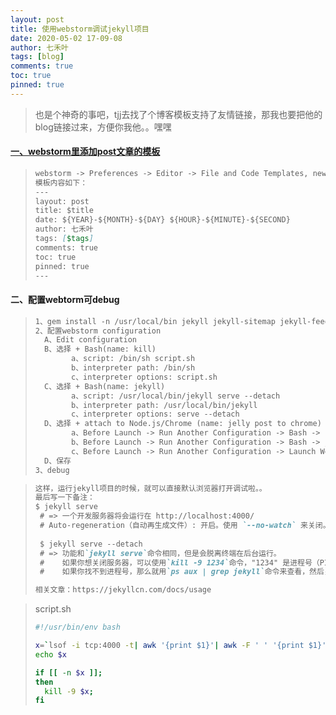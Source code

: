 ```yaml
---
layout: post
title: 使用webstorm调试jekyll项目
date: 2020-05-02 17-09-08
author: 七禾叶
tags: [blog]
comments: true
toc: true
pinned: true
---
```




> 也是个神奇的事吧，tjj去找了个博客模板支持了友情链接，那我也要把他的blog链接过来，方便你我他。。嘿嘿

#### [一、webstorm里添加post文章的模板](https://hadihariri.com/2014/01/04/using-webstorm-to-maintain-a-jekyll-site/)
>```markdown
> webstorm -> Preferences -> Editor -> File and Code Templates, new File, 配置如下：
> 模板内容如下：
>---
> layout: post
> title: $title
> date: ${YEAR}-${MONTH}-${DAY} ${HOUR}-${MINUTE}-${SECOND}
> author: 七禾叶
> tags: [$tags]
> comments: true
> toc: true
> pinned: true
> ---
> ```


#### 二、配置webtorm可debug
>```markdown 
> 1、gem install -n /usr/local/bin jekyll jekyll-sitemap jekyll-feed jekyll-paginate
> 2、配置webstorm configuration
>   A、Edit configuration
>   B、选择 + Bash(name: kill) 
>         a、script: /bin/sh script.sh
>         b、interpreter path: /bin/sh
>         c、interpreter options: script.sh
>   C、选择 + Bash(name: jekyll) 
>         a、script: /usr/local/bin/jekyll serve --detach
>         b、interpreter path: /usr/local/bin/jekyll
>         c、interpreter options: serve --detach
>   D、选择 + attach to Node.js/Chrome (name: jelly post to chrome) 
>         a、Before Launch -> Run Another Configuration -> Bash -> kill
>         b、Before Launch -> Run Another Configuration -> Bash -> jekyll
>         c、Before Launch -> Run Another Configuration -> Launch Web Browser -> 输入需要打开的调试地址
>   D、保存
> 3、debug
>   ```

>```markdown
> 这样，运行jekyll项目的时候，就可以直接默认浏览器打开调试啦。。
> 最后写一下备注：
> $ jekyll serve
>  # => 一个开发服务器将会运行在 http://localhost:4000/
>  # Auto-regeneration（自动再生成文件）: 开启。使用 `--no-watch` 来关闭。
>  
>  $ jekyll serve --detach
>  # => 功能和`jekyll serve`命令相同，但是会脱离终端在后台运行。
>  #    如果你想关闭服务器，可以使用`kill -9 1234`命令，"1234" 是进程号（PID）。
>  #    如果你找不到进程号，那么就用`ps aux | grep jekyll`命令来查看，然后关闭服务器。
>
> 相关文章：https://jekyllcn.com/docs/usage
>```

> script.sh
> ```bash
>#!/usr/bin/env bash
> 
> x=`lsof -i tcp:4000 -t| awk '{print $1}'| awk -F ' ' '{print $1}'`
> echo $x
> 
> if [[ -n $x ]];
> then
>   kill -9 $x;
> fi
```

